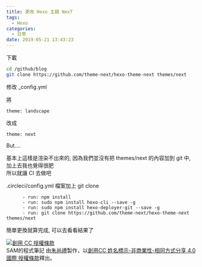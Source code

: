 ```yaml
---
title: 更改 Hexo 主題 NexT
tags:
  - Hexo
categories:
  - 日常
date: 2019-05-21 13:43:23
---
```



下載
``` bash
cd /github/blog
git clone https://github.com/theme-next/hexo-theme-next themes/next
```

修改 _config.yml  

將
```
theme: landscape
```
改成  
```
theme: next
```

But....

<!--more-->

基本上這樣是渲染不出來的, 因為我們並沒有把 themes/next 的內容加到 git 中, 加上去我也覺得很肥  
所以就讓 CI 去做吧

.circleci/config.yml 檔案加上 git clone
```
      - run: npm install
      - run: sudo npm install hexo-cli --save -g
      - run: sudo npm install hexo-deployer-git --save -g
      - run: git clone https://github.com/theme-next/hexo-theme-next themes/next
```
簡單更換就算完成, 可以去看看結果了

<a rel="license" href="http://creativecommons.org/licenses/by-nc-sa/4.0/"><img alt="創用 CC 授權條款" style="border-width:0" src="https://i.creativecommons.org/l/by-nc-sa/4.0/88x31.png" /></a><br /><span xmlns:dct="http://purl.org/dc/terms/" property="dct:title">SAM的程式筆記 </span>由<a xmlns:cc="http://creativecommons.org/ns#" href="https://blog.samchu.dev/" property="cc:attributionName" rel="cc:attributionURL">朱尚禮</a>製作，以<a rel="license" href="http://creativecommons.org/licenses/by-nc-sa/4.0/">創用CC 姓名標示-非商業性-相同方式分享 4.0 國際 授權條款</a>釋出。